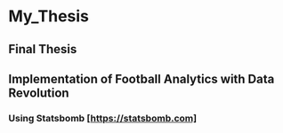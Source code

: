 # My_Thesis
## Final Thesis
## Implementation of Football Analytics with Data Revolution
### Using **Statsbomb** [https://statsbomb.com]
